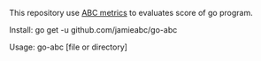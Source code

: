 This repository use [ABC metrics](https://en.wikipedia.org/wiki/ABC_Software_Metric) to evaluates score of go program.

Install: go get -u github.com/jamieabc/go-abc

Usage: go-abc [file or directory]